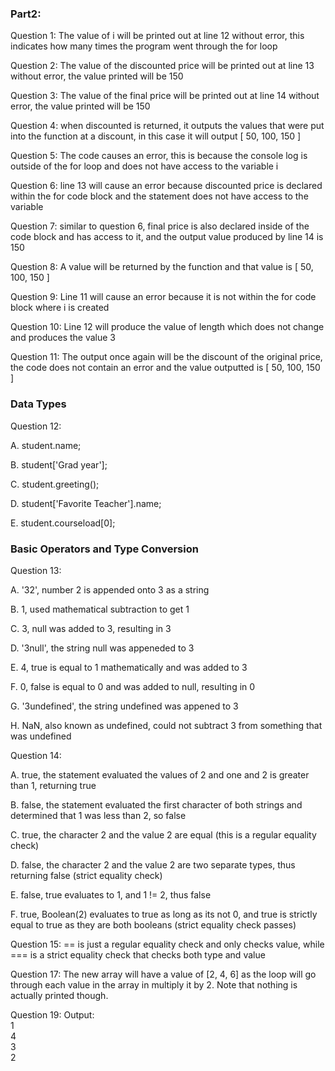 ### Part2:
Question 1: The value of i will be printed out at line 12 without error, this indicates how many times the program went through the for loop

Question 2: The value of the discounted price will be printed out at line 13 without error, the value printed will be 150

Question 3: The value of the final price will be printed out at line 14 without error, the value printed will be 150

Question 4: when discounted is returned, it outputs the values that were put into the function at a discount, in this case it will output [ 50, 100, 150 ]

Question 5: The code causes an error, this is because the  console log is outside of the for loop and does not have access to the variable i

Question 6: line 13 will cause an error because discounted price is declared within the for code block and the statement does not have access to the variable

Question 7: similar to question 6, final price is also declared inside of the code block and has access to it, and the output value produced by line 14 is 150

Question 8: A value will be returned by the function and that value is [ 50, 100, 150 ]

Question 9: Line 11 will cause an error because it is not within the for code block where i is created 

Question 10: Line 12 will produce the value of length which does not change and produces the value 3

Question 11: The output once again will be the discount of the original price, the code does not contain an error and the value outputted is [ 50, 100, 150 ] 
### Data Types
Question 12:

A. student.name;

B. student['Grad year'];

C. student.greeting();

D. student['Favorite Teacher'].name;

E. student.courseload[0];

### Basic Operators and Type Conversion
Question 13:

A. '32', number 2 is appended onto 3 as a string

B. 1, used mathematical subtraction to get 1

C. 3, null was added to 3, resulting in 3

D. '3null', the string null was appeneded to 3

E. 4, true is equal to 1 mathematically and was added to 3

F. 0, false is equal to 0 and was added to null, resulting in 0

G. '3undefined', the string undefined was appened to 3

H. NaN, also known as undefined, could not subtract 3 from something that was undefined

Question 14:

A. true, the statement evaluated the values of 2 and one and 2 is greater than 1, returning true

B. false, the statement evaluated the first character of both strings and determined that 1 was less than 2, so false

C. true, the character 2 and the value 2 are equal (this is a regular equality check)

D. false, the character 2 and the value 2 are two separate types, thus returning false (strict equality check)

E. false, true evaluates to 1, and 1 != 2, thus false

F. true, Boolean(2) evaluates to true as long as its not 0, and true is strictly equal to true as they are both booleans (strict equality check passes)

Question 15: == is just a regular equality check and only checks value, while === is a strict equality check that checks both type and value

Question 17: The new array will have a value of [2, 4, 6] as the loop will go through each value in the array in multiply it by 2. Note that nothing is actually printed though.

Question 19: Output: \
1 \
4 \
3 \
2 


